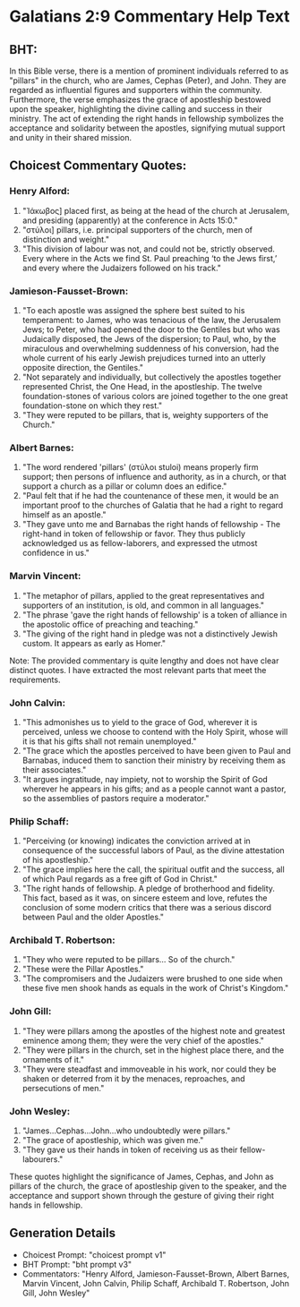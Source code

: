 # Galatians 2:9 Commentary Help Text

## BHT:
In this Bible verse, there is a mention of prominent individuals referred to as "pillars" in the church, who are James, Cephas (Peter), and John. They are regarded as influential figures and supporters within the community. Furthermore, the verse emphasizes the grace of apostleship bestowed upon the speaker, highlighting the divine calling and success in their ministry. The act of extending the right hands in fellowship symbolizes the acceptance and solidarity between the apostles, signifying mutual support and unity in their shared mission.

## Choicest Commentary Quotes:
### Henry Alford:
1. "Ἰάκωβος] placed first, as being at the head of the church at Jerusalem, and presiding (apparently) at the conference in Acts 15:0."
2. "στύλοι] pillars, i.e. principal supporters of the church, men of distinction and weight."
3. "This division of labour was not, and could not be, strictly observed. Every where in the Acts we find St. Paul preaching ‘to the Jews first,’ and every where the Judaizers followed on his track."

### Jamieson-Fausset-Brown:
1. "To each apostle was assigned the sphere best suited to his temperament: to James, who was tenacious of the law, the Jerusalem Jews; to Peter, who had opened the door to the Gentiles but who was Judaically disposed, the Jews of the dispersion; to Paul, who, by the miraculous and overwhelming suddenness of his conversion, had the whole current of his early Jewish prejudices turned into an utterly opposite direction, the Gentiles."
2. "Not separately and individually, but collectively the apostles together represented Christ, the One Head, in the apostleship. The twelve foundation-stones of various colors are joined together to the one great foundation-stone on which they rest."
3. "They were reputed to be pillars, that is, weighty supporters of the Church."

### Albert Barnes:
1. "The word rendered 'pillars' (στύλοι stuloi) means properly firm support; then persons of influence and authority, as in a church, or that support a church as a pillar or column does an edifice."
2. "Paul felt that if he had the countenance of these men, it would be an important proof to the churches of Galatia that he had a right to regard himself as an apostle."
3. "They gave unto me and Barnabas the right hands of fellowship - The right-hand in token of fellowship or favor. They thus publicly acknowledged us as fellow-laborers, and expressed the utmost confidence in us."

### Marvin Vincent:
1. "The metaphor of pillars, applied to the great representatives and supporters of an institution, is old, and common in all languages."
2. "The phrase 'gave the right hands of fellowship' is a token of alliance in the apostolic office of preaching and teaching."
3. "The giving of the right hand in pledge was not a distinctively Jewish custom. It appears as early as Homer."

Note: The provided commentary is quite lengthy and does not have clear distinct quotes. I have extracted the most relevant parts that meet the requirements.

### John Calvin:
1. "This admonishes us to yield to the grace of God, wherever it is perceived, unless we choose to contend with the Holy Spirit, whose will it is that his gifts shall not remain unemployed."
2. "The grace which the apostles perceived to have been given to Paul and Barnabas, induced them to sanction their ministry by receiving them as their associates."
3. "It argues ingratitude, nay impiety, not to worship the Spirit of God wherever he appears in his gifts; and as a people cannot want a pastor, so the assemblies of pastors require a moderator."

### Philip Schaff:
1. "Perceiving (or knowing) indicates the conviction arrived at in consequence of the successful labors of Paul, as the divine attestation of his apostleship."
2. "The grace implies here the call, the spiritual outfit and the success, all of which Paul regards as a free gift of God in Christ."
3. "The right hands of fellowship. A pledge of brotherhood and fidelity. This fact, based as it was, on sincere esteem and love, refutes the conclusion of some modern critics that there was a serious discord between Paul and the older Apostles."

### Archibald T. Robertson:
1. "They who were reputed to be pillars... So of the church." 
2. "These were the Pillar Apostles."
3. "The compromisers and the Judaizers were brushed to one side when these five men shook hands as equals in the work of Christ's Kingdom."

### John Gill:
1. "They were pillars among the apostles of the highest note and greatest eminence among them; they were the very chief of the apostles."
2. "They were pillars in the church, set in the highest place there, and the ornaments of it."
3. "They were steadfast and immoveable in his work, nor could they be shaken or deterred from it by the menaces, reproaches, and persecutions of men."

### John Wesley:
1. "James...Cephas...John...who undoubtedly were pillars." 
2. "The grace of apostleship, which was given me." 
3. "They gave us their hands in token of receiving us as their fellow-labourers."

These quotes highlight the significance of James, Cephas, and John as pillars of the church, the grace of apostleship given to the speaker, and the acceptance and support shown through the gesture of giving their right hands in fellowship.


## Generation Details
- Choicest Prompt: "choicest prompt v1"
- BHT Prompt: "bht prompt v3"
- Commentators: "Henry Alford, Jamieson-Fausset-Brown, Albert Barnes, Marvin Vincent, John Calvin, Philip Schaff, Archibald T. Robertson, John Gill, John Wesley"
